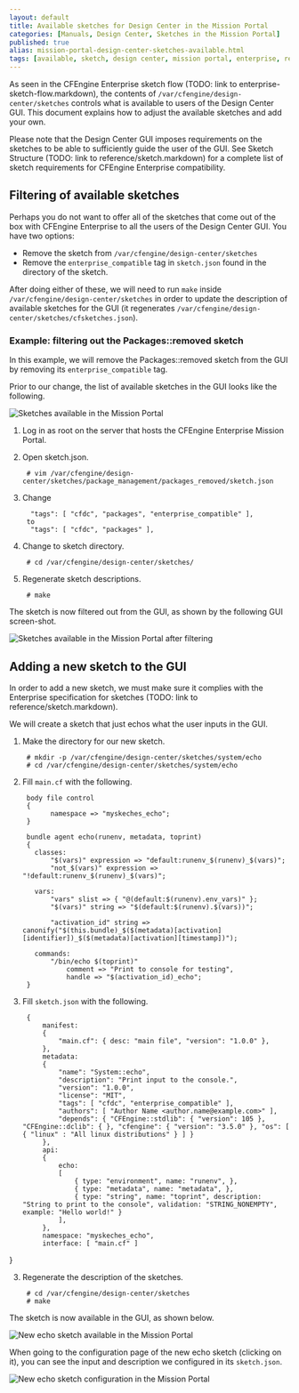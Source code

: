 ```yaml
---
layout: default
title: Available sketches for Design Center in the Mission Portal
categories: [Manuals, Design Center, Sketches in the Mission Portal]
published: true
alias: mission-portal-design-center-sketches-available.html
tags: [available, sketch, design center, mission portal, enterprise, repository, extend]
---
```


As seen in the CFEngine Enterprise sketch flow (TODO: link to enterprise-sketch-flow.markdown),
the contents of `/var/cfengine/design-center/sketches` controls what is available to users
of the Design Center GUI. This document explains how to adjust the available sketches
and add your own.

Please note that the Design Center GUI imposes requirements on the sketches to be able
to sufficiently guide the user of the GUI. See Sketch Structure (TODO: link to reference/sketch.markdown)
for a complete list of sketch requirements for CFEngine Enterprise compatibility.


## Filtering of available sketches

Perhaps you do not want to offer all of the sketches that come out of the box with CFEngine Enterprise
to all the users of the Design Center GUI. You have two options:

* Remove the sketch from `/var/cfengine/design-center/sketches`
* Remove the `enterprise_compatible` tag in `sketch.json` found in the directory of the sketch.

After doing either of these, we will need to run `make` inside `/var/cfengine/design-center/sketches` in
order to update the description of available sketches for the GUI
(it regenerates `/var/cfengine/design-center/sketches/cfsketches.json`).


### Example: filtering out the Packages::removed sketch

In this example, we will remove the Packages::removed sketch from the GUI by removing its `enterprise_compatible`
tag.

Prior to our change, the list of available sketches in the GUI looks like the following.

![Sketches available in the Mission Portal](mission-portal-sketches-available.png)

1. Log in as root on the server that hosts the CFEngine Enterprise Mission Portal.
2. Open sketch.json.

        # vim /var/cfengine/design-center/sketches/package_management/packages_removed/sketch.json

3. Change

         "tags": [ "cfdc", "packages", "enterprise_compatible" ],
        to
         "tags": [ "cfdc", "packages" ],

4. Change to sketch directory.

        # cd /var/cfengine/design-center/sketches/

5. Regenerate sketch descriptions.

        # make

The sketch is now filtered out from the GUI, as shown by the following GUI screen-shot.

![Sketches available in the Mission Portal after filtering](mission-portal-sketches-available-sketch-filtered.png)


## Adding a new sketch to the GUI

In order to add a new sketch, we must make sure it complies with the Enterprise specification for sketches
(TODO: link to reference/sketch.markdown).

We will create a sketch that just echos what the user inputs in the GUI.

1. Make the directory for our new sketch.

        # mkdir -p /var/cfengine/design-center/sketches/system/echo
        # cd /var/cfengine/design-center/sketches/system/echo

2. Fill `main.cf` with the following.

        body file control
        {
              namespace => "myskeches_echo";
        }

        bundle agent echo(runenv, metadata, toprint)
        {
          classes:
              "$(vars)" expression => "default:runenv_$(runenv)_$(vars)";
              "not_$(vars)" expression => "!default:runenv_$(runenv)_$(vars)";

          vars:
              "vars" slist => { "@(default:$(runenv).env_vars)" };
              "$(vars)" string => "$(default:$(runenv).$(vars))";

              "activation_id" string => canonify("$(this.bundle)_$($(metadata)[activation][identifier])_$($(metadata)[activation][timestamp])");

          commands:
              "/bin/echo $(toprint)"
                  comment => "Print to console for testing",
                  handle => "$(activation_id)_echo";
        }

3. Fill `sketch.json` with the following.

        {
            manifest:
            {
                "main.cf": { desc: "main file", "version": "1.0.0" },
            },
            metadata:
            {
                "name": "System::echo",
                "description": "Print input to the console.",
                "version": "1.0.0",
                "license": "MIT",
                "tags": [ "cfdc", "enterprise_compatible" ],
                "authors": [ "Author Name <author.name@example.com>" ],
                "depends": { "CFEngine::stdlib": { "version": 105 }, "CFEngine::dclib": { }, "cfengine": { "version": "3.5.0" }, "os": [ { "linux" : "All linux distributions" } ] }
            },
            api:
            {
                echo:
                [
                    { type: "environment", name: "runenv", },
                    { type: "metadata", name: "metadata", },
                    { type: "string", name: "toprint", description: "String to print to the console", validation: "STRING_NONEMPTY", example: "Hello world!" }
                ],
            },
            namespace: "myskeches_echo",
            interface: [ "main.cf" ]
}

3. Regenerate the description of the sketches.

        # cd /var/cfengine/design-center/sketches
        # make


The sketch is now available in the GUI, as shown below.

![New echo sketch available in the Mission Portal](mission-portal-sketch-add-echo.png)

When going to the configuration page of the new echo sketch (clicking on it), you can see the input
and description we configured in its `sketch.json`.

![New echo sketch configuration in the Mission Portal](mission-portal-sketch-add-echo-activation.png)